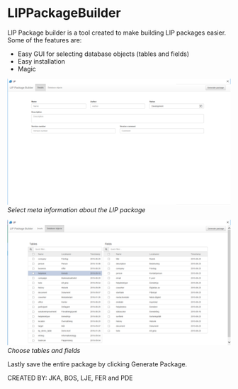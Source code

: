 #  LIPPackageBuilder #

LIP Package builder is a tool created to make building LIP packages easier.
Some of the features are: 

  - Easy GUI for selecting database objects (tables and fields)
  - Easy installation
  - Magic

![Add package information](/LIPPackageBuilder/images/general.png)  
*Select meta information about the LIP package*





![Select tables and fields](/LIPPackageBuilder/images/tables.png)  
*Choose tables and fields*

Lastly save the entire package by clicking Generate Package.



CREATED BY: JKA, BOS, LJE, FER and PDE
